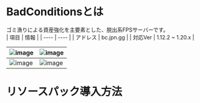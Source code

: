 # BadConditionsとは
ゴミ漁りによる資産強化を主要素とした、脱出系FPSサーバーです。  
| 項目 | 情報 |
| ---- | ---- |
| アドレス | bc.jpn.gg |
| 対応Ver | 1.12.2 ~ 1.20.x |

|  ![image](https://github.com/tsukineko0308/BadConditions/blob/main/img/1.png?raw=true)  |  ![image](https://github.com/tsukineko0308/BadConditions/blob/main/img/2.png?raw=true)  |
| ---- | ---- |
|  ![image](https://github.com/tsukineko0308/BadConditions/blob/main/img/3.png?raw=true)  |  ![image](https://github.com/tsukineko0308/BadConditions/blob/main/img/4.png?raw=true)  |
# リソースパック導入方法
